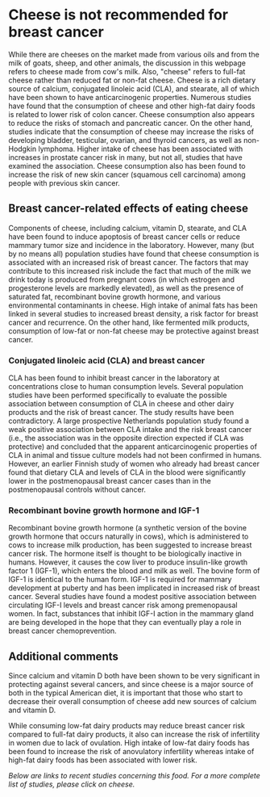 

#  Cheese is not recommended for breast cancer 

While there are cheeses on the market made from various oils and from the milk of goats, sheep, and other animals, the discussion in this webpage refers to cheese made from cow's milk. Also, "cheese" refers to full-fat cheese rather than reduced fat or non-fat cheese. Cheese is a rich dietary source of calcium, conjugated linoleic acid (CLA), and stearate, all of which have been shown to have anticarcinogenic properties. Numerous studies have found that the consumption of cheese and other high-fat dairy foods is related to lower risk of colon cancer. Cheese consumption also appears to reduce the risks of stomach and pancreatic cancer. On the other hand, studies indicate that the consumption of cheese may increase the risks of developing bladder, testicular, ovarian, and thyroid cancers, as well as non-Hodgkin lymphoma. Higher intake of cheese has been associated with increases in prostate cancer risk in many, but not all, studies that have examined the association. Cheese consumption also has been found to increase the risk of new skin cancer (squamous cell carcinoma) among people with previous skin cancer.

## Breast cancer-related effects of eating cheese 

Components of cheese, including calcium, vitamin D, stearate, and CLA have been found to induce apoptosis of breast cancer cells or reduce mammary tumor size and incidence in the laboratory. However, many (but by no means all) population studies have found that cheese consumption is associated with an increased risk of breast cancer. The factors that may contribute to this increased risk include the fact that much of the milk we drink today is produced from pregnant cows (in which estrogen and progesterone levels are markedly elevated), as well as the presence of saturated fat, recombinant bovine growth hormone, and various environmental contaminants in cheese. High intake of animal fats has been linked in several studies to increased breast density, a risk factor for breast cancer and recurrence. On the other hand, like fermented milk products, consumption of low-fat or non-fat cheese may be protective against breast cancer.

### Conjugated linoleic acid (CLA) and breast cancer

CLA has been found to inhibit breast cancer in the laboratory at concentrations close to human consumption levels. Several population studies have been performed specifically to evaluate the possible association between consumption of CLA in cheese and other dairy products and the risk of breast cancer. The study results have been contradictory. A large prospective Netherlands population study found a weak positive association between CLA intake and the risk breast cancer (i.e., the association was in the opposite direction expected if CLA was protective) and concluded that the apparent anticarcinogenic properties of CLA in animal and tissue culture models had not been confirmed in humans. However, an earlier Finnish study of women who already had breast cancer found that dietary CLA and levels of CLA in the blood were significantly lower in the postmenopausal breast cancer cases than in the postmenopausal controls without cancer.

### Recombinant bovine growth hormone and IGF-1

Recombinant bovine growth hormone (a synthetic version of the bovine growth hormone that occurs naturally in cows), which is administered to cows to increase milk production, has been suggested to increase breast cancer risk. The hormone itself is thought to be biologically inactive in humans. However, it causes the cow liver to produce insulin-like growth factor 1 (IGF-1), which enters the blood and milk as well. The bovine form of IGF-1 is identical to the human form. IGF-1 is required for mammary development at puberty and has been implicated in increased risk of breast cancer. Several studies have found a modest positive association between circulating IGF-I levels and breast cancer risk among premenopausal women. In fact, substances that inhibit IGF-I action in the mammary gland are being developed in the hope that they can eventually play a role in breast cancer chemoprevention.

## Additional comments

Since calcium and vitamin D both have been shown to be very significant in protecting against several cancers, and since cheese is a major source of both in the typical American diet, it is important that those who start to decrease their overall consumption of cheese add new sources of calcium and vitamin D.

While consuming low-fat dairy products may reduce breast cancer risk compared to full-fat dairy products, it also can increase the risk of infertility in women due to lack of ovulation. High intake of low-fat dairy foods has been found to increase the risk of anovulatory infertility whereas intake of high-fat dairy foods has been associated with lower risk.

_Below are links to recent studies concerning this food. For a more complete list of studies, please click on cheese._


  


